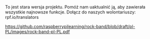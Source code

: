 To jest stara wersja projektu. Pomóż nam uaktualnić ją, aby zawierała wszystkie najnowsze funkcje. Dołącz do naszych wolontariuszy: rpf.io/translators

https://github.com/raspberrypilearning/rock-band/blob/draft/pl-PL/images/rock-band-pl-PL.pdf
